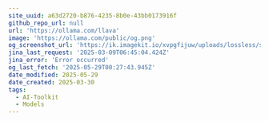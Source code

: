 ```yaml
---
site_uuid: a63d2720-b876-4235-8b0e-43bb0173916f
github_repo_url: null
url: 'https://ollama.com/llava'
image: 'https://ollama.com/public/og.png'
og_screenshot_url: 'https://ik.imagekit.io/xvpgfijuw/uploads/lossless/screenshots/20250529_LLaVa_og_screenshot.jpeg'
jina_last_request: '2025-03-09T06:45:04.424Z'
jina_error: 'Error occurred'
og_last_fetch: '2025-05-29T00:27:43.945Z'
date_modified: 2025-05-29
date_created: 2025-03-30
tags:
  - AI-Toolkit
  - Models
---
```


